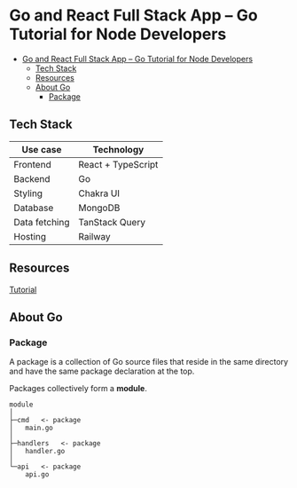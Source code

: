 # Go and React Full Stack App – Go Tutorial for Node Developers

- [Go and React Full Stack App – Go Tutorial for Node Developers](#go-and-react-full-stack-app--go-tutorial-for-node-developers)
  - [Tech Stack](#tech-stack)
  - [Resources](#resources)
  - [About Go](#about-go)
    - [Package](#package)

## Tech Stack

| Use case      | Technology         |
| ------------- | ------------------ |
| Frontend      | React + TypeScript |
| Backend       | Go                 |
| Styling       | Chakra UI          |
| Database      | MongoDB            |
| Data fetching | TanStack Query     |
| Hosting       | Railway            |

## Resources

[Tutorial](https://www.youtube.com/watch?v=lNd7XlXwlho)

## About Go

### Package

A package is a collection of Go source files that reside in the same directory
and have the same package declaration at the top.

Packages collectively form a **module**.

```plaintext
module
│
├─cmd   <- package
│   main.go
│
├─handlers   <- package
│   handler.go
│
└─api   <- package
    api.go
```
